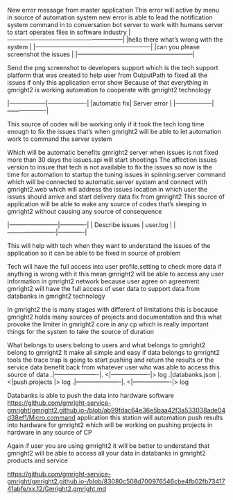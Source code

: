 New error message from master application 
This error will active by  menu in source of automation system new error is able to lead the notification system command in to conversation bot server to work with humans server to start operates files in software industry 
|———————————————————|
|hello there what’s wrong with the system |
|———————————————————|
|can you please screenshot the issues      |
|———————————————————|

Send the png screenshot to developers support which is the tech support platform that was created to help user from OutputPath to fixed all the issues if only this application error show  Because of that everything in gmright2 is working automation to cooperate with gmright2 technology 

|——————|——————-|
|automatic fix| Server error   |
|——————|——————-|

This source of codes will be working only if it took the tech long time enough to fix the issues that’s when gmright2 will be able to let automation work to command the server system 

Which will be automatic benefits gmright2 server when issues is not fixed more than 30 days the issues.api will start shootings 
The affection issues version to insure that tech is not available to fix the issues so now is the time for automation to startup the tuning issues in spinning.server command which will be connected to automatic.server system and connect with gmright2.web which will address the issues location in which user the issues should arrive and start delivery data fix from gmright2  This source of application will be able to wake any source of codes that’s sleeping in gmright2 without causing any source of consequence

|————————|————-|
| Describe issues  | user.log  |
|————————|————-|

This will help with tech when they want to understand the issues of the application so it can be able to be fixed in source of problem 


Tech will have the full access into user profile.setting to check more data if anything is wrong with it this mean gmright2 will be able to access any user information in gmright2 network because user agree on agreement gmright2 will have the full access of user data to support data from databanks in gmright2 technology 

In gmright2 the is many  stages with different of limitations  this is because gmright2 holds many sources of projects and documentation  and this what provoke the limiter in gmright2 core in any cp which is really important things for the system to take the source of duration 

What belongs to users belong to users and what belongs to gmright2 belong to gmright2  It make all simple and easy if data belongs to gmright2 tools the trace trap is going to start pushing and return the results or the service data benefit back from whatever user who was able to access this source of data 
.|———————-|.   <|——————-|> log
.|databanks.json  |.   <|push.projects |> log
.|———————-|.   <|——————-|> log

Databanks is able to push the data into hardware software https://github.com/gmright-service-gmright/gmright2.github.io-/blob/ab99fdac64e36e5baa42f3a533038ade04d38ef1/Micro.command application this station will automation push results into hardware for gmright2  which will be working on pushing projects in hardware in any source of CP  

Again if user you are using gmright2 it will be better to understand that gmright2 will be able to access all your data in databanks in gmright2 products and service 

https://github.com/gmright-service-gmright/gmright2.github.io-/blob/83080c508d700976546cbe4fb02fb7341741abfe/xx.12/Gmright2.gmright.md

